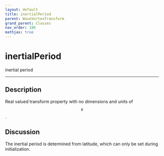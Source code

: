 ```yaml
---
layout: default
title: inertialPeriod
parent: WaveVortexTransform
grand_parent: Classes
nav_order: 106
mathjax: true
---
```


#  inertialPeriod

inertial period


---

## Description
Real valued transform property with no dimensions and units of $$s$$.

## Discussion

The inertial period is determined from latitude, which can only be set during initialization.

